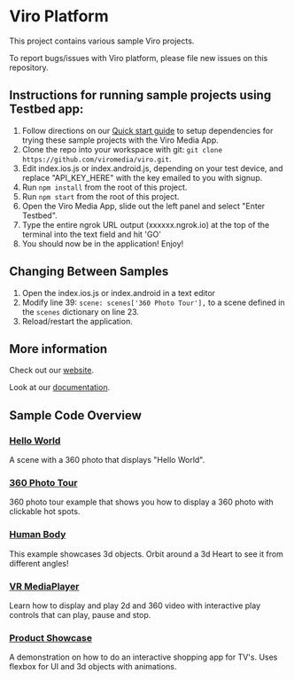 # Viro Platform

This project contains various sample Viro projects.

To report bugs/issues with Viro platform, please file new issues on this repository.

## Instructions for running sample projects using Testbed app:

1. Follow directions on our [Quick start guide](http://docs.viromedia.com/v1.0.0/docs/quick-start) to setup dependencies for trying these sample projects with the Viro Media App.
2. Clone the repo into your workspace with git: `git clone https://github.com/viromedia/viro.git`.
3. Edit index.ios.js or index.android.js, depending on your test device, and replace "API_KEY_HERE" with the key emailed to you with signup.
4. Run `npm install` from the root of this project.
5. Run `npm start` from the root of this project.
6. Open the Viro Media App, slide out the left panel and select "Enter Testbed".
7. Type the entire ngrok URL output (xxxxxx.ngrok.io) at the top of the terminal into the text field and hit 'GO'
8. You should now be in the application! Enjoy!

## Changing Between Samples

1. Open the index.ios.js or index.android in a text editor
2. Modify line 39: `scene: scenes['360 Photo Tour'],` to a scene defined in the `scenes` dictionary on line 23.
3. Reload/restart the application.

## More information

Check out our [website](http://www.viromedia.com/).

Look at our [documentation](http://docs.viromedia.com/).

## Sample Code Overview

### [Hello World](https://github.com/viromedia/viro/tree/master/js/HelloWorld)
A scene with a 360 photo that displays "Hello World".
### [360 Photo Tour](https://github.com/viromedia/viro/tree/master/js/360PhotoTour)
360 photo tour example that shows you how to display a 360 photo with clickable hot spots.
### [Human Body](https://github.com/viromedia/viro/tree/master/js/HumanBody)
This example showcases 3d objects. Orbit around a 3d Heart to see it from different angles!
### [VR MediaPlayer](https://github.com/viromedia/viro/tree/master/js/ViroMediaPlayer)
Learn how to display and play 2d and 360 video with interactive play controls that can play, pause and stop.
### [Product Showcase](https://github.com/viromedia/viro/tree/master/js/TVShopping)
A demonstration on how to do an interactive shopping app for TV's. Uses flexbox for UI and 3d objects with animations.





